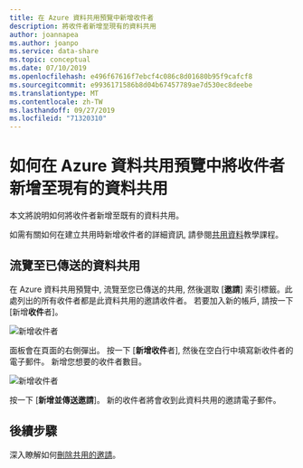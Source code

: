 ```yaml
---
title: 在 Azure 資料共用預覽中新增收件者
description: 將收件者新增至現有的資料共用
author: joannapea
ms.author: joanpo
ms.service: data-share
ms.topic: conceptual
ms.date: 07/10/2019
ms.openlocfilehash: e496f67616f7ebcf4c086c8d01680b95f9cafcf8
ms.sourcegitcommit: e9936171586b8d04b67457789ae7d530ec8deebe
ms.translationtype: MT
ms.contentlocale: zh-TW
ms.lasthandoff: 09/27/2019
ms.locfileid: "71320310"
---
```

# <a name="how-to-add-a-recipient-to-an-existing-data-share-in-azure-data-share-preview"></a>如何在 Azure 資料共用預覽中將收件者新增至現有的資料共用

本文將說明如何將收件者新增至既有的資料共用。 

如需有關如何在建立共用時新增收件者的詳細資訊, 請參閱[共用資料](share-your-data.md)教學課程。

## <a name="navigate-to-a-sent-data-share"></a>流覽至已傳送的資料共用

在 Azure 資料共用預覽中, 流覽至您已傳送的共用, 然後選取 [**邀請**] 索引標籤。此處列出的所有收件者都是此資料共用的邀請收件者。 若要加入新的帳戶, 請按一下 [新增**收件**者]。

![新增收件者](./media/how-to/how-to-add-recipients/add-recipient.png)

面板會在頁面的右側彈出。 按一下 [**新增收件**者], 然後在空白行中填寫新收件者的電子郵件。 新增您想要的收件者數目。

![新增收件者](./media/how-to/how-to-add-recipients/add-recipient-side.png)

按一下 [**新增並傳送邀請**]。 新的收件者將會收到此資料共用的邀請電子郵件。

## <a name="next-steps"></a>後續步驟
深入瞭解如何[刪除共用的邀請](how-to-delete-invitation.md)。
